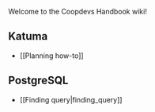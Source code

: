 Welcome to the Coopdevs Handbook wiki!

## Katuma

* [[Planning how-to]]

## PostgreSQL

* [[Finding query|finding_query]]
